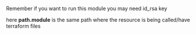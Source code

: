 Remember if you want to run this module you may need id_rsa key


here **path.module** is the same path where the resource is being called/have terraform files